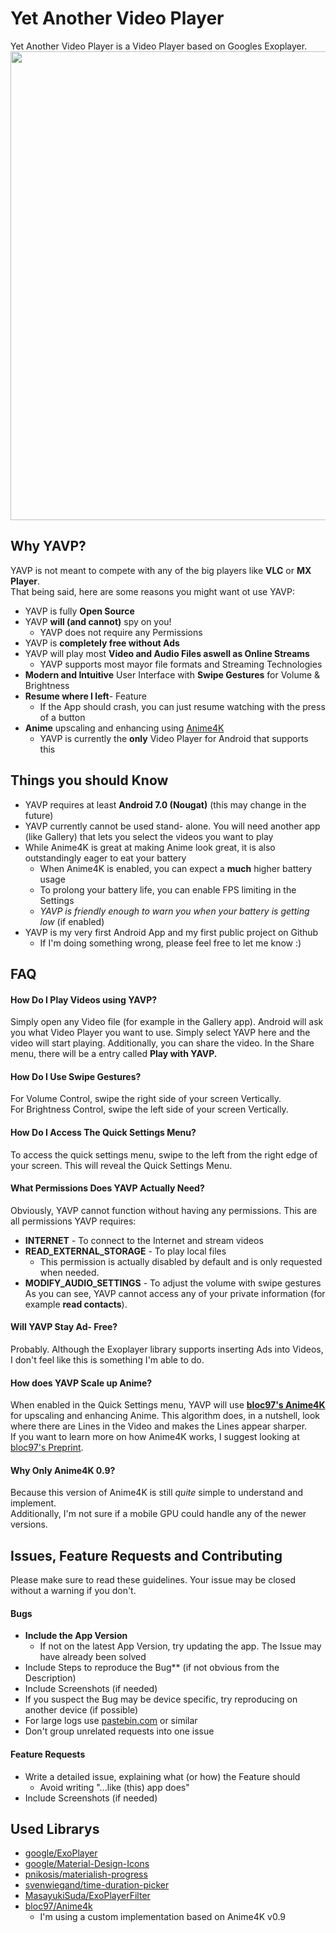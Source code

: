 # Yet Another Video Player
Yet Another Video Player is a Video Player based on Googles Exoplayer. <br/>
<img src="/ASSETS/screenshot-framed.png?raw=true" width="750">


## Why YAVP?
YAVP is not meant to compete with any of the big players like __VLC__ or __MX Player__. <br/>
That being said, here are some reasons you might want ot use YAVP:

* YAVP is fully __Open Source__
* YAVP __will (and cannot)__ spy on you!
	* YAVP does not require any Permissions
* YAVP is __completely free without Ads__
* YAVP will play most __Video and Audio Files aswell as Online Streams__
	* YAVP supports most mayor file formats and Streaming Technologies
* __Modern and Intuitive__ User Interface with __Swipe Gestures__ for Volume & Brightness
* __Resume where I left__- Feature
	* If the App should crash, you can just resume watching with the press of a button
* __Anime__ upscaling and enhancing using [Anime4K](https://github.com/bloc97/Anime4K/)
	* YAVP is currently the __only__ Video Player for Android that supports this

## Things you should Know
* YAVP requires at least __Android 7.0 (Nougat)__ (this may change in the future)
* YAVP currently cannot be used stand- alone. You will need another app (like Gallery) that lets you select the videos you want to play
* While Anime4K is great at making Anime look great, it is also outstandingly eager to eat your battery
	* When Anime4K is enabled, you can expect a __much__ higher battery usage
	* To prolong your battery life, you can enable FPS limiting in the Settings
	* _YAVP is friendly enough to warn you when your battery is getting low_ (if enabled)
* YAVP is my very first Android App and my first public project on Github
	* If I'm doing something wrong, please feel free to let me know :)


## FAQ
#### How Do I Play Videos using YAVP?
Simply open any Video file (for example in the Gallery app). Android will ask you what Video Player you want to use. Simply select YAVP here and the video will start playing.
Additionally, you can share the video. In the Share menu, there will be a entry called __Play with YAVP.__

#### How Do I Use Swipe Gestures?
For Volume Control, swipe the right side of your screen Vertically. <br/>
For Brightness Control, swipe the left side of your screen Vertically.

#### How Do I Access The Quick Settings Menu?
To access the quick settings menu, swipe to the left from the right edge of your screen. This will reveal the Quick Settings Menu.

#### What Permissions Does YAVP Actually Need?
Obviously, YAVP cannot function without having any permissions. This are all permissions YAVP requires:
* __INTERNET__ - To connect to the Internet and stream videos
* __READ_EXTERNAL_STORAGE__ - To play local files
	* This permission is actually disabled by default and is only requested when needed.
* __MODIFY_AUDIO_SETTINGS__ - To adjust the volume with swipe gestures
As you can see, YAVP cannot access any of your private information (for example __read contacts__).

#### Will YAVP Stay Ad- Free?
Probably. Although the Exoplayer library supports inserting Ads into Videos, I don't feel like this is something I'm able to do.

#### How does YAVP Scale up Anime?
When enabled in the Quick Settings menu, YAVP will use [__bloc97's Anime4K__](https://github.com/bloc97/Anime4K/) for upscaling and enhancing Anime. 
This algorithm does, in a nutshell, look where there are Lines in the Video and makes the Lines appear sharper. <br/>
If you want to learn more on how Anime4K works, I suggest looking at [bloc97's Preprint](https://github.com/bloc97/Anime4K/blob/master/Preprint.md).

#### Why Only Anime4K 0.9?
Because this version of Anime4K is still _quite_ simple to understand and implement. <br/>
Additionally, I'm not sure if a mobile GPU could handle any of the newer versions.



## Issues, Feature Requests and Contributing
Please make sure to read these guidelines. Your issue may be closed without a warning if you don't.

#### Bugs

* **Include the App Version**
	* If not on the latest App Version, try updating the app. The Issue may have already been solved
* Include Steps to reproduce the Bug** (if not obvious from the Description)
* Include Screenshots (if needed)
* If you suspect the Bug may be device specific, try reproducing on another device (if possible)
* For large logs use [pastebin.com](https://pastebin.com/) or similar
* Don't group unrelated requests into one issue

#### Feature Requests
* Write a detailed issue, explaining what (or how) the Feature should
	* Avoid writing "...like (this) app does"
* Include Screenshots (if needed)


## Used Librarys
* [google/ExoPlayer](https://github.com/google/ExoPlayer)
* [google/Material-Design-Icons](https://github.com/google/material-design-icons)
* [pnikosis/materialish-progress](https://github.com/pnikosis/materialish-progress)
* [svenwiegand/time-duration-picker](https://github.com/svenwiegand/time-duration-picker)
* [MasayukiSuda/ExoPlayerFilter](https://github.com/MasayukiSuda/ExoPlayerFilter)
* [bloc97/Anime4k](https://github.com/bloc97/Anime4K/)
	* I'm using a custom implementation based on Anime4K v0.9
